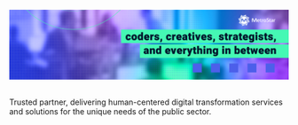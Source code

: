 ![MetroStar Header - coders, creatives, strategists](https://github.com/metrostar/.github/blob/main/images/header.jpg)

##

Trusted partner, delivering human-centered digital transformation services and solutions for the unique needs of the public sector.
